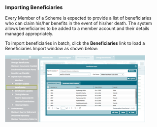 ### Importing Beneficiaries

Every Member of a Scheme is expected to provide a list of beneficiaries who can claim his/her benefits in the event of his/her death. The system allows beneficiaries to be added to a member account and their details managed appropriately.

To import beneficiaries in batch, click the **Beneficiaries** link to load a Beneficiaries Import window as shown below:


<img  alt="import beneficiaries in batch" width="90%" height="auto"  class="center"  src="../.vuepress/public/img/media3/beneficiaryupdate.png"> 

